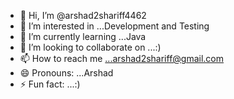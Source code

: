 - 👋 Hi, I’m @arshad2shariff4462
- 👀 I’m interested in ...Development and Testing
- 🌱 I’m currently learning ...Java
- 💞️ I’m looking to collaborate on ...:)
- 📫 How to reach me ...arshad2shariff@gmail.com
- 😄 Pronouns: ...Arshad
- ⚡ Fun fact: ...:)

<!---
arshad2shariff4462/arshad2shariff4462 is a ✨ special ✨ repository because its `README.md` (this file) appears on your GitHub profile.
You can click the Preview link to take a look at your changes.
--->
